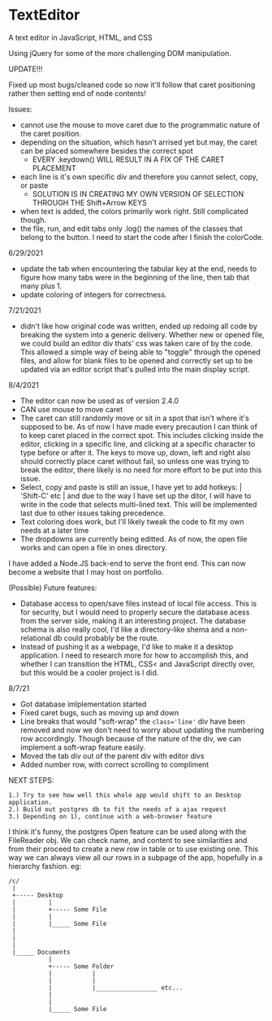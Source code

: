 # TextEditor

A text editor in JavaScript, HTML, and CSS

Using jQuery for some of the more challenging DOM manipulation.

UPDATE!!!

Fixed up most bugs/cleaned code so now it'll follow that caret positioning rather then setting end of node contents!

Issues: 
- cannot use the mouse to move caret due to the programmatic nature of the caret position.
- depending on the situation, which hasn't arrised yet but may, the caret can be placed somewhere besides the correct spot
    - EVERY .keydown() WILL RESULT IN A FIX OF THE CARET PLACEMENT
- each line is it's own specific div and therefore you cannot select, copy, or paste
    - SOLUTION IS IN CREATING MY OWN VERSION OF SELECTION THROUGH THE Shift+Arrow KEYS
- when text is added, the colors primarily work right. Still complicated though.
- the file, run, and edit tabs only .log() the names of the classes that belong to the button. I need to start the code after I finish the colorCode.

6/29/2021
- update the tab when encountering the tabular key at the end, needs to figure how many tabs were in the beginning of the line, then tab that many plus 1.
- update coloring of integers for correctness.

7/21/2021
- didn't like how original code was written, ended up redoing all code by breaking the system into a generic delivery. Whether new or opened file, we could build an editor div thats' css was taken care of by the code. This allowed a simple way of being able to "toggle" through the opened files, and allow for blank files to be opened and correctly set up to be updated via an editor script that's pulled into the main display script. 

8/4/2021
- The editor can now be used as of version 2.4.0
- CAN use mouse to move caret
- The caret can still randomly move or sit in a spot that isn't where it's supposed to be. As of now I have made every precaution I can think of to keep caret placed in the correct spot. This includes clicking inside the editor, clicking in a specific line, and clicking at a specific character to type before or after it. The keys to move up, down, left and right also should correctly place caret without fail, so unless one was trying to break the editor, there likely is no need for more effort to be put into this issue.
- Select, copy and paste is still an issue, I have yet to add hotkeys: | 'Shift-C' etc | and due to the way I have set up the ditor, I will have to write in the code that selects multi-lined text. This will be implemented last due to other issues taking precedence.
- Text coloring does work, but I'll likely tweak the code to fit my own needs at a later time
- The dropdowns are currently being editted. As of now, the open file works and can open a file in ones directory.

I have added a Node.JS back-end to serve the front end. This can now become a website that I may host on portfolio.

(Possible) Future features:
- Database access to open/save files instead of local file access. This is for security, but I would need to properly secure the database acess from the server side, making it an interesting project. The database schema is also really cool, I'd like a directory-like shema and a non-relational db could probably be the route.
- Instead of pushing it as a webpage, I'd like to make it a desktop application. I need to research more for how to accomplish this, and whether I can transition the HTML, CSS< and JavaScript directly over, but this would be a cooler project is I did.


8/7/21
- Got database imlplementation started
- Fixed caret bugs, such as moving up and down
- Line breaks that would "soft-wrap" the `class='line'` div have been removed and now we don't need to worry about updating the numbering row accordingly. Though because of the nature of the div, we can implement a soft-wrap feature easily.
- Moved the tab div out of the parent div with editor divs
- Added number row, with correct scrolling to compliment

NEXT STEPS:

    1.) Try to see how well this whole app would shift to an Desktop application.
    2.) Build out postgres db to fit the needs of a ajax request
    3.) Depending on 1), continue with a web-browser feature

I think it's funny, the postgres Open feature can be used along with the FileReader obj. We can check name, and content to see similarities and from their proceed to create a new row in table or to use existing one. This way we can always view all our rows in a subpage of the app, hopefully in a hierarchy fashion. eg:

    /c/
     |
     +----- Desktop
     |         |
     |         +----- Some File
     |         |
     |         |_____ Some File
     |
     |
     |
     |_____ Documents
               |
               +----- Some Folder
               |           |
               |           |
               |           |_________________ etc...
               |           
               |           
               |_____ Some File
